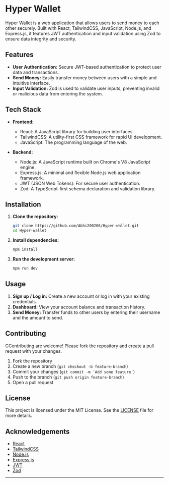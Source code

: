 # Hyper Wallet

Hyper Wallet is a web application that allows users to send money to each other securely. Built with React, TailwindCSS, JavaScript, Node.js, and Express.js, it features JWT authentication and input validation using Zod to ensure data integrity and security.

## Features

- **User Authentication:** Secure JWT-based authentication to protect user data and transactions.
- **Send Money:** Easily transfer money between users with a simple and intuitive interface.
- **Input Validation:** Zod is used to validate user inputs, preventing invalid or malicious data from entering the system.

## Tech Stack

- **Frontend:**
  - React: A JavaScript library for building user interfaces.
  - TailwindCSS: A utility-first CSS framework for rapid UI development.
  - JavaScript: The programming language of the web.

- **Backend:**
  - Node.js: A JavaScript runtime built on Chrome's V8 JavaScript engine.
  - Express.js: A minimal and flexible Node.js web application framework.
  - JWT (JSON Web Tokens): For secure user authentication.
  - Zod: A TypeScript-first schema declaration and validation library.

## Installation

1. **Clone the repository:**
   ```bash
   git clone https://github.com/Abhi200206/Hyper-wallet.git
   cd Hyper-wallet
   ```

2. **Install dependencies:**
   ```bash
   npm install
   ```

3. **Run the development server:**
   ```bash
   npm run dev
   ```

## Usage

1. **Sign up / Log in:** Create a new account or log in with your existing credentials.
2. **Dashboard:** View your account balance and transaction history.
3. **Send Money:** Transfer funds to other users by entering their username and the amount to send.

## Contributing

CContributing are welcome! Please fork the repository and create a pull request with your changes.

1. Fork the repository
2. Create a new branch (`git checkout -b feature-branch`)
3. Commit your changes (`git commit -m 'Add some feature'`)
4. Push to the branch (`git push origin feature-branch`)
5. Open a pull request

## License

This project is licensed under the MIT License. See the [LICENSE](LICENSE) file for more details.

## Acknowledgements

- [React](https://reactjs.org/)
- [TailwindCSS](https://tailwindcss.com/)
- [Node.js](https://nodejs.org/)
- [Express.js](https://expressjs.com/)
- [JWT](https://jwt.io/)
- [Zod](https://github.com/colinhacks/zod)

---

